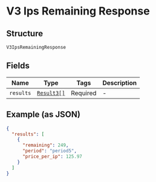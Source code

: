 
# V3 Ips Remaining Response

## Structure

`V3IpsRemainingResponse`

## Fields

| Name | Type | Tags | Description |
|  --- | --- | --- | --- |
| `results` | [`Result3[]`](../../doc/models/result-3.md) | Required | - |

## Example (as JSON)

```json
{
  "results": [
    {
      "remaining": 249,
      "period": "period5",
      "price_per_ip": 125.97
    }
  ]
}
```

